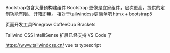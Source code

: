 Bootstrap包含大量预构建组件 Bootstrap 更像是宜家组件，层次更高，提供的定制功能有限。 开箱即用。
相对于tailwindcss更简单吧
htmx + bootstrap5

页面开发工具Pinegrow  CoffeeCup  Brackets


Tailwind CSS IntelliSense 扩展已经支持 VS Code 了

https://www.tailwindcss.cn/
vue
ts typescript
